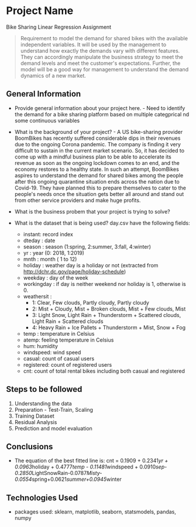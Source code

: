 # Project Name
Bike Sharing Linear Regression Assignment
> Requirement to model the demand for shared bikes with the available independent variables. It will be used by the management to understand how exactly the demands vary with different features. They can accordingly manipulate the business strategy to meet the demand levels and meet the customer's expectations. Further, the model will be a good way for management to understand the demand dynamics of a new market.


## General Information
- Provide general information about your project here. - Need to identify the demand for a bike sharing platform based on multiple categprical nd some continuous variables
- What is the background of your project? - A US bike-sharing provider BoomBikes has recently suffered considerable dips in their revenues due to the ongoing Corona pandemic. The company is finding it very difficult to sustain in the current market scenario. So, it has decided to come up with a mindful business plan to be able to accelerate its revenue as soon as the ongoing lockdown comes to an end, and the economy restores to a healthy state. 
In such an attempt, BoomBikes aspires to understand the demand for shared bikes among the people after this ongoing quarantine situation ends across the nation due to Covid-19. They have planned this to prepare themselves to cater to the people's needs once the situation gets better all around and stand out from other service providers and make huge profits.
- What is the business probem that your project is trying to solve?
- What is the dataset that is being used?
  day.csv have the following fields:
	
	- instant: record index
	- dteday : date
	- season : season (1:spring, 2:summer, 3:fall, 4:winter)
	- yr : year (0: 2018, 1:2019)
	- mnth : month ( 1 to 12)
	- holiday : weather day is a holiday or not (extracted from http://dchr.dc.gov/page/holiday-schedule)
	- weekday : day of the week
	- workingday : if day is neither weekend nor holiday is 1, otherwise is 0.
	+ weathersit : 
		- 1: Clear, Few clouds, Partly cloudy, Partly cloudy
		- 2: Mist + Cloudy, Mist + Broken clouds, Mist + Few clouds, Mist
		- 3: Light Snow, Light Rain + Thunderstorm + Scattered clouds, Light Rain + Scattered clouds
		- 4: Heavy Rain + Ice Pallets + Thunderstorm + Mist, Snow + Fog
	- temp : temperature in Celsius
	- atemp: feeling temperature in Celsius
	- hum: humidity
	- windspeed: wind speed
	- casual: count of casual users
	- registered: count of registered users
	- cnt: count of total rental bikes including both casual and registered

## Steps to be followed
1. Understanding the data
2. Preparation - Test-Train, Scaling
3. Training Dataset
4. Residual Analysis
5. Prediction and model evaluation

## Conclusions
- The equation of the best fitted line is:
cnt = 0.1909 + 0.2341*yr + 0.0963*holiday + 0.4777*temp - 0.11481*windspeed + 0.0910*sep-0.2850*LightSnowRain-0.0787*Misty-0.0554*spring+0.0621*summer+0.0945*winter


## Technologies Used
- packages used: sklearn, matplotlib, seaborn, statsmodels, pandas, numpy
